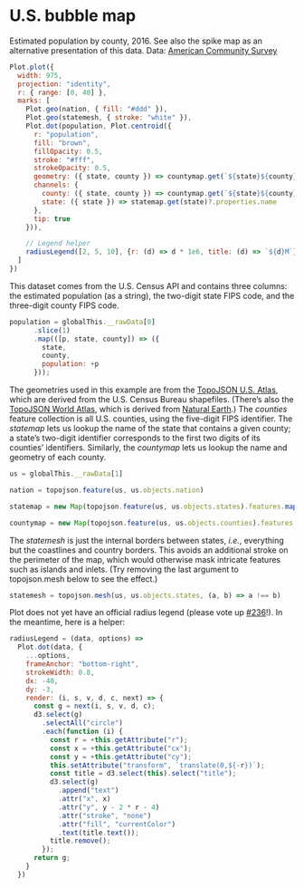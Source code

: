 # U.S. bubble map

Estimated population by county, 2016. See also the spike map as an alternative presentation of this data. Data: [American Community Survey](https://api.census.gov/data/2016/acs/acs5/cprofile/examples.html)

```js echo
Plot.plot({
  width: 975,
  projection: "identity",
  r: { range: [0, 40] },
  marks: [
    Plot.geo(nation, { fill: "#ddd" }),
    Plot.geo(statemesh, { stroke: "white" }),
    Plot.dot(population, Plot.centroid({
      r: "population",
      fill: "brown",
      fillOpacity: 0.5,
      stroke: "#fff",
      strokeOpacity: 0.5,
      geometry: ({ state, county }) => countymap.get(`${state}${county}`),
      channels: {
        county: ({ state, county }) => countymap.get(`${state}${county}`)?.properties.name,
        state: ({ state }) => statemap.get(state)?.properties.name
      },
      tip: true
    })),

    // Legend helper
    radiusLegend([2, 5, 10], {r: (d) => d * 1e6, title: (d) => `${d}M`})
  ]
})
```

This dataset comes from the U.S. Census API and contains three columns: the estimated population (as a string), the two-digit state FIPS code, and the three-digit county FIPS code.

<script setup>
import { data } from "./US bubble map.data.ts";
globalThis.__rawData = data;
</script>

```js display=false
population = globalThis.__rawData[0]
      .slice(1)
      .map(([p, state, county]) => ({
        state,
        county,
        population: +p
      }));
```

The geometries used in this example are from the [TopoJSON U.S. Atlas](https://github.com/topojson/us-atlas), which are derived from the U.S. Census Bureau shapefiles. (There’s also the [TopoJSON World Atlas](https://github.com/topojson/world-atlas), which is derived from [Natural Earth](https://www.naturalearthdata.com).) The *counties* feature collection is all U.S. counties, using the five-digit FIPS identifier. The *statemap* lets us lookup the name of the state that contains a given county; a state’s two-digit identifier corresponds to the first two digits of its counties’ identifiers. Similarly, the *countymap* lets us lookup the name and geometry of each county.

```js echo display=false
us = globalThis.__rawData[1]

nation = topojson.feature(us, us.objects.nation)

statemap = new Map(topojson.feature(us, us.objects.states).features.map(d => [d.id, d]))

countymap = new Map(topojson.feature(us, us.objects.counties).features.map(d => [d.id, d]))
```
The *statemesh* is just the internal borders between states, *i.e.*, everything but the coastlines and country borders. This avoids an additional stroke on the perimeter of the map, which would otherwise mask intricate features such as islands and inlets. (Try removing the last argument to topojson.mesh below to see the effect.)
```js echo display=false
statemesh = topojson.mesh(us, us.objects.states, (a, b) => a !== b)
```

Plot does not yet have an official radius legend (please vote up [#236](https://github.com/observablehq/plot/issues/236)!). In the meantime, here is a helper:

```js echo display=false
radiusLegend = (data, options) =>
  Plot.dot(data, {
    ...options,
    frameAnchor: "bottom-right",
    strokeWidth: 0.8,
    dx: -40,
    dy: -3,
    render: (i, s, v, d, c, next) => {
      const g = next(i, s, v, d, c);
      d3.select(g)
        .selectAll("circle")
        .each(function (i) {
          const r = +this.getAttribute("r");
          const x = +this.getAttribute("cx");
          const y = +this.getAttribute("cy");
          this.setAttribute("transform", `translate(0,${-r})`);
          const title = d3.select(this).select("title");
          d3.select(g)
            .append("text")
            .attr("x", x)
            .attr("y", y - 2 * r - 4)
            .attr("stroke", "none")
            .attr("fill", "currentColor")
            .text(title.text());
          title.remove();
        });
      return g;
    }
  })
```


